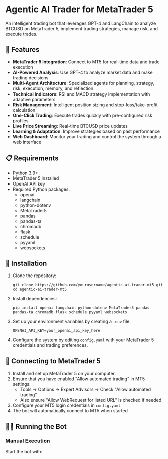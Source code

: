 # Agentic AI Trader for MetaTrader 5

An intelligent trading bot that leverages GPT-4 and LangChain to analyze BTCUSD on MetaTrader 5, implement trading strategies, manage risk, and execute trades.

## 🚀 Features

- **MetaTrader 5 Integration**: Connect to MT5 for real-time data and trade execution
- **AI-Powered Analysis**: Use GPT-4 to analyze market data and make trading decisions
- **Multi-Agent Architecture**: Specialized agents for planning, strategy, risk, execution, memory, and reflection
- **Technical Indicators**: RSI and MACD strategy implementation with adaptive parameters
- **Risk Management**: Intelligent position sizing and stop-loss/take-profit calculation
- **One-Click Trading**: Execute trades quickly with pre-configured risk profiles
- **Live Price Streaming**: Real-time BTCUSD price updates
- **Learning & Adaptation**: Improve strategies based on past performance
- **Web Dashboard**: Monitor your trading and control the system through a web interface

## 📋 Requirements

- Python 3.9+
- MetaTrader 5 installed
- OpenAI API key
- Required Python packages:
  - openai
  - langchain
  - python-dotenv
  - MetaTrader5
  - pandas
  - pandas-ta
  - chromadb
  - flask
  - schedule
  - pyyaml
  - websockets

## 🔧 Installation

1. Clone the repository:
   ```
   git clone https://github.com/yourusername/agentic-ai-trader-mt5.git
   cd agentic-ai-trader-mt5
   ```

2. Install dependencies:
   ```
   pip install openai langchain python-dotenv MetaTrader5 pandas pandas-ta chromadb flask schedule pyyaml websockets
   ```

3. Set up your environment variables by creating a `.env` file:
   ```
   OPENAI_API_KEY=your_openai_api_key_here
   ```

4. Configure the system by editing `config.yaml` with your MetaTrader 5 credentials and trading preferences.

## 🔌 Connecting to MetaTrader 5

1. Install and set up MetaTrader 5 on your computer.
2. Ensure that you have enabled "Allow automated trading" in MT5 settings:
   - Tools → Options → Expert Advisors → Check "Allow automated trading"
   - Also ensure "Allow WebRequest for listed URL" is checked if needed
3. Configure your MT5 login credentials in `config.yaml`
4. The bot will automatically connect to MT5 when started

## 🏃‍♂️ Running the Bot

### Manual Execution

Start the bot with:
